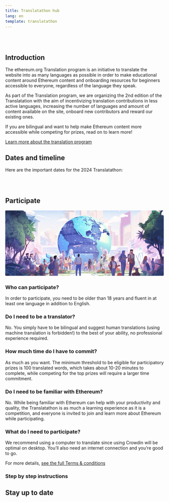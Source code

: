 ```yaml
---
title: Translatathon hub
lang: en
template: translatathon
---
```


<CardContainer>
  <EmojiCard
    emoji=':globe_with_meridians:'
    title='Translate ethereum.org'
    description='Translate ethereum.org content into your language and help make the website more accessible'
  />
  <EmojiCard
    emoji=':trophy:'
    title='Win prizes'
    description='Compete for your share of 30,000$ in prizes and opportunities to win Devcon tickets'
  />
  <EmojiCard
    emoji=':bulb:'
    title='Learn about Ethereum'
    description='Learn more about Ethereum while translating and competing'
  />
</CardContainer>

<br/><br/>

## Introduction

The ethereum.org Translation program is an initiative to translate the website into as many languages as possible in order to make educational content around Ethereum content and onboarding resources for beginners accessible to everyone, regardless of the language they speak.

As part of the Translation program, we are organizing the 2nd edition of the Translatation with the aim of incentivizing translation contributions in less active languages, increasing the number of languages and amount of content available on the site, onboard new contributors and reward our existing ones.

If you are bilingual and want to help make Ethereum content more accessible while competing for prizes, read on to learn more!

[Learn more about the translation program](/contributing/translation-program/)

## Dates and timeline

Here are the important dates for the 2024 Translatathon:

<DatesAndTimeline />

<br/><br/>

<TranslatathonInANutshell />

## Participate

![](./participate.png)

<TwoColumnContent>
  <CardContent>
    <h3>Who can participate?</h3>
    In order to participate, you need to be older than 18 years and fluent in at least one language in addition to English.
  </CardContent>
  <CardContent>
  <h3>Do I need to be a translator?</h3>
    No. You simply have to be bilingual and suggest human translations (using machine translation is forbidden!) to the best of your ability, no professional experience required.
  </CardContent>
</TwoColumnContent>

<TwoColumnContent>
  <CardContent>
    <h3>How much time do I have to commit?</h3>
    As much as you want. The minimum threshold to be eligible for participatory prizes is 100 translated words, which takes about 10-20 minutes to complete, while competing for the top prizes will require a larger time commitment.
  </CardContent>
  <CardContent>
    <h3>Do I need to be familiar with Ethereum?</h3>
    No. While being familiar with Ethereum can help with your productivity and quality, the Translatathon is as much a learning experience as it is a competition, and everyone is invited to join and learn more about Ethereum while participating.
  </CardContent>
</TwoColumnContent>

<TwoColumnContent>
  <CardContent>
    <h3>What do I need to participate?</h3>
    We recommend using a computer to translate since using Crowdin will be optimal on desktop. You’ll also need an internet connection and you’re good to go.
  </CardContent>
</TwoColumnContent>

For more details, [see the full Terms & conditions](/translatathon/terms-and-conditions)

### Step by step instructions

<StepByStepInstructions />

## Stay up to date

<!-- TODO: Uncomment when the hubs page is ready -->
<!-- <TranslationHubCallout>
  <h3 style={{margin:0}}>Translataton hubs</h3>

  THis year we bring IRL community hugs to join local communities and help translate.

  this hubs are located all over the world, find out if there is one close to you and jion the community
</TranslationHubCallout> -->

<TranslatathonCalendar />

<ApplyNow />